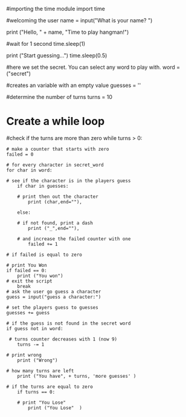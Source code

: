 #importing the time module
import time

#welcoming the user
name = input("What is your name? ")

print ("Hello, " + name, "Time to play hangman!")

#wait for 1 second
time.sleep(1)

print ("Start guessing...")
time.sleep(0.5)

#here we set the secret. You can select any word to play with. 
word = ("secret")

#creates an variable with an empty value
guesses = ''

#determine the number of turns
turns = 10

# Create a while loop

#check if the turns are more than zero
while turns > 0:         

    # make a counter that starts with zero
    failed = 0             

    # for every character in secret_word    
    for char in word:      

    # see if the character is in the players guess
        if char in guesses:    

        # print then out the character
            print (char,end=""),    

        else:

        # if not found, print a dash
            print ("_",end=""),     

        # and increase the failed counter with one
            failed += 1    

    # if failed is equal to zero

    # print You Won
    if failed == 0:        
        print ("You won")
    # exit the script
        break            
    # ask the user go guess a character
    guess = input("guess a character:") 

    # set the players guess to guesses
    guesses += guess                    

    # if the guess is not found in the secret word
    if guess not in word:  

     # turns counter decreases with 1 (now 9)
        turns -= 1        

    # print wrong
        print ("Wrong")  

    # how many turns are left
        print ("You have", + turns, 'more guesses' )

    # if the turns are equal to zero
        if turns == 0:           

        # print "You Lose"
            print ("You Lose"  )
